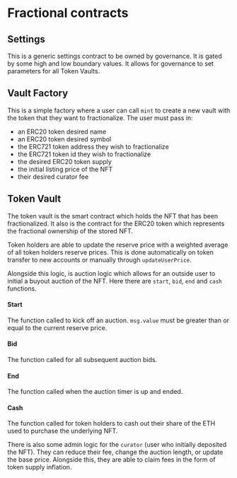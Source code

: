 # Fractional contracts

## Settings
This is a generic settings contract to be owned by governance. It is gated by some high and low boundary values. It allows for governance to set parameters for all Token Vaults.

## Vault Factory
This is a simple factory where a user can call `mint` to create a new vault with the token that they want to fractionalize. The user must pass in:
- an ERC20 token desired name
- an ERC20 token desired symbol
- the ERC721 token address they wish to fractionalize
- the ERC721 token id they wish to fractionalize
- the desired ERC20 token supply
- the initial listing price of the NFT
- their desired curator fee

## Token Vault
The token vault is the smart contract which holds the NFT that has been fractionalized. It also is the contract for the ERC20 token which represents the fractional ownership of the stored NFT.

Token holders are able to update the reserve price with a weighted average of all token holders reserve prices. This is done automatically on token transfer to new accounts or manually through `updateUserPrice`.

Alongside this logic, is auction logic which allows for an outside user to initial a buyout auction of the NFT. Here there are `start`, `bid`, `end` and `cash` functions.
#### Start
The function called to kick off an auction. `msg.value` must be greater than or equal to the current reserve price.
#### Bid
The function called for all subsequent auction bids.
#### End
The function called when the auction timer is up and ended.
#### Cash
The function called for token holders to cash out their share of the ETH used to purchase the underlying NFT.

There is also some admin logic for the `curator` (user who initially deposited the NFT). They can reduce their fee, change the auction length, or update the base price. Alongside this, they are able to claim fees in the form of token supply inflation.

